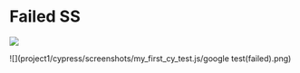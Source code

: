 # Failed SS

<img src="project1/cypress/screenshots/my_first_cy_test.js/google test(failed).png">

![](project1/cypress/screenshots/my_first_cy_test.js/google test(failed).png)

